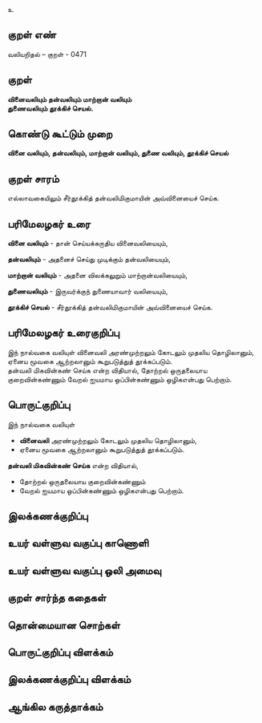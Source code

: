 உ

## குறள் எண் 

வலியறிதல்  – குறள் - 0471  

## குறள் 

**வினைவலியும் தன்வலியும் மாற்றான் வலியும்  
துணைவலியும் தூக்கிச் செயல்.**

## கொண்டு கூட்டும் முறை

**வினை வலியும், தன்வலியும், மாற்றான் வலியும், துணை வலியும், தூக்கிச் செயல்**  

## குறள் சாரம் 

எல்லாவகையிலும் சீர்தூக்கித் தன்வலிமிகுமாயின் அவ்வினையைச் செய்க.  

## பரிமேலழகர் உரை

**வினை வலியும்** - தான் செய்யக்கருதிய வினைவலியையும்,  

**தன்வலியும்** - அதனைச் செய்து முடிக்கும் தன்வலியையும்,  

**மாற்றான் வலியும்** - அதனை விலக்கலுறும் மாற்றான்வலியையும்,  

**துணைவலியும்** - இருவர்க்குந் துணையாவார் வலியையும்,  

**தூக்கிச் செயல்** - சீர்தூக்கித் தன்வலிமிகுமாயின் அவ்வினையைச் செய்க.  

## பரிமேலழகர் உரைகுறிப்பு   

இந் நால்வகை வலியுள் வினைவலி அரண்முற்றலும் கோடலும் முதலிய தொழிலானும், ஏனைய மூவகை ஆற்றலானும் கூறுபடுத்துத் தூக்கப்படும்.  
தன்வலி மிகவின்கண் செய்க என்ற விதியால், தோற்றல் ஒருதலையாய குறைவின்கண்ணும் வேறல் ஐயமாய ஒப்பின்கண்ணும் ஒழிகஎன்பது பெற்றாம்.     

## பொருட்குறிப்பு 

இந் நால்வகை வலியுள்  
* **வினைவலி** அரண்முற்றலும் கோடலும் முதலிய தொழிலானும்,  
* ஏனைய மூவகை ஆற்றலானும் கூறுபடுத்துத் தூக்கப்படும்.   

**தன்வலி மிகவின்கண் செய்க** என்ற விதியால்,  
* தோற்றல் ஒருதலையாய குறைவின்கண்ணும்  
* வேறல் ஐயமாய ஒப்பின்கண்ணும் ஒழிகஎன்பது பெற்றாம்.   

## இலக்கணக்குறிப்பு  


## உயர் வள்ளுவ வகுப்பு காணொளி


## உயர் வள்ளுவ வகுப்பு ஒலி அமைவு 

 
## குறள் சார்ந்த கதைகள் 


## தொன்மையான சொற்கள்


## பொருட்குறிப்பு விளக்கம்


## இலக்கணக்குறிப்பு விளக்கம்


## ஆங்கில கருத்தாக்கம் 


